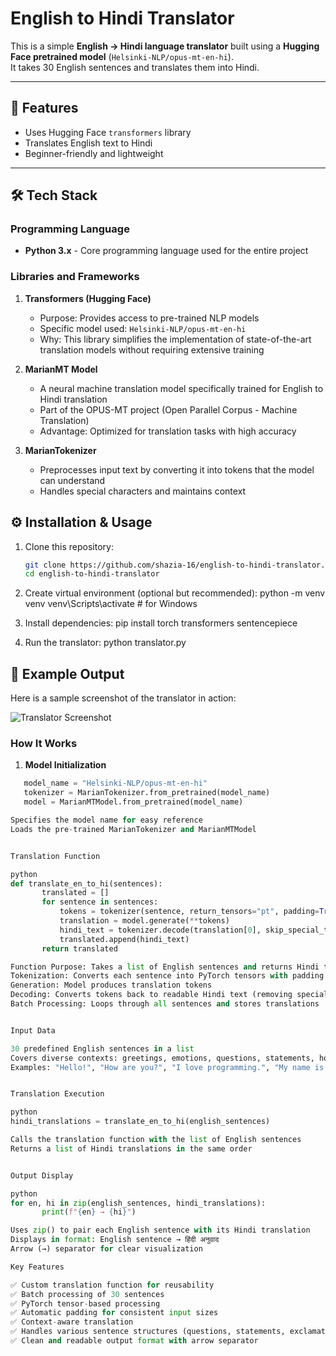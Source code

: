# English to Hindi Translator

This is a simple **English → Hindi language translator** built using a **Hugging Face pretrained model** (`Helsinki-NLP/opus-mt-en-hi`).  
It takes 30 English sentences and translates them into Hindi.

---

## 📌 Features
- Uses Hugging Face `transformers` library
- Translates English text to Hindi
- Beginner-friendly and lightweight

---

## 🛠️ Tech Stack

### Programming Language
- **Python 3.x** - Core programming language used for the entire project

### Libraries and Frameworks

1. **Transformers (Hugging Face)**
   - Purpose: Provides access to pre-trained NLP models
   - Specific model used: `Helsinki-NLP/opus-mt-en-hi`
   - Why: This library simplifies the implementation of state-of-the-art translation models without requiring extensive training

2. **MarianMT Model**
   - A neural machine translation model specifically trained for English to Hindi translation
   - Part of the OPUS-MT project (Open Parallel Corpus - Machine Translation)
   - Advantage: Optimized for translation tasks with high accuracy

3. **MarianTokenizer**
   - Preprocesses input text by converting it into tokens that the model can understand
   - Handles special characters and maintains context

## ⚙️ Installation & Usage

1. Clone this repository:
   ```bash
   git clone https://github.com/shazia-16/english-to-hindi-translator.git
   cd english-to-hindi-translator

2. Create virtual environment (optional but recommended):
python -m venv venv
venv\Scripts\activate      # for Windows

3. Install dependencies:
pip install torch transformers sentencepiece

4. Run the translator:
python translator.py

## 📸 Example Output

Here is a sample screenshot of the translator in action:

![Translator Screenshot](screenshot.png)


### How It Works

1. **Model Initialization**
```python
   model_name = "Helsinki-NLP/opus-mt-en-hi"
   tokenizer = MarianTokenizer.from_pretrained(model_name)
   model = MarianMTModel.from_pretrained(model_name)

Specifies the model name for easy reference
Loads the pre-trained MarianTokenizer and MarianMTModel


Translation Function

python
def translate_en_to_hi(sentences):
       translated = []
       for sentence in sentences:
           tokens = tokenizer(sentence, return_tensors="pt", padding=True)
           translation = model.generate(**tokens)
           hindi_text = tokenizer.decode(translation[0], skip_special_tokens=True)
           translated.append(hindi_text)
       return translated

Function Purpose: Takes a list of English sentences and returns Hindi translations
Tokenization: Converts each sentence into PyTorch tensors with padding
Generation: Model produces translation tokens
Decoding: Converts tokens back to readable Hindi text (removing special tokens)
Batch Processing: Loops through all sentences and stores translations


Input Data

30 predefined English sentences in a list
Covers diverse contexts: greetings, emotions, questions, statements, hobbies
Examples: "Hello!", "How are you?", "I love programming.", "My name is Shazia."


Translation Execution

python
hindi_translations = translate_en_to_hi(english_sentences)

Calls the translation function with the list of English sentences
Returns a list of Hindi translations in the same order


Output Display

python
for en, hi in zip(english_sentences, hindi_translations):
       print(f"{en} → {hi}")

Uses zip() to pair each English sentence with its Hindi translation
Displays in format: English sentence → हिंदी अनुवाद
Arrow (→) separator for clear visualization

Key Features

✅ Custom translation function for reusability
✅ Batch processing of 30 sentences
✅ PyTorch tensor-based processing
✅ Automatic padding for consistent input sizes
✅ Context-aware translation
✅ Handles various sentence structures (questions, statements, exclamations)
✅ Clean and readable output format with arrow separator
